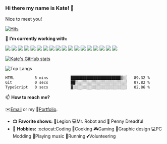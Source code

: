 
### Hi there my name is Kate! 👋

Nice to meet you! 

[![Hits](https://hits.sh/github.com/ksoliven.svg?style=for-the-badge&label=Visitors%20Today&color=ff69b4&logo=codepen)](https://hits.sh/github.com/ksoliven/)
<!--
**ksoliven/ksoliven** is a ✨ _special_ ✨ repository because its `README.md` (this file) appears on your GitHub profile. -->
  
🔭 <b>I’m currently working with: </b>

 [<img src="https://img.shields.io/badge/Angular-DD0031?style=for-the-badge&logo=angular&logoColor=white">](https://angular.io/) [<img src="https://img.shields.io/badge/AngularJS-E23237?style=for-the-badge&logo=angularjs&logoColor=white">](https://angularjs.org/) [<img src="https://img.shields.io/badge/Bootstrap-563D7C?style=for-the-badge&logo=bootstrap&logoColor=white">](https://getbootstrap.com/) [<img src="https://img.shields.io/badge/CSS-239120?&style=for-the-badge&logo=css3&logoColor=white">](https://css3.com/) [<img src="https://img.shields.io/badge/Elastic_Search-005571?style=for-the-badge&logo=elasticsearch&logoColor=white">](https://www.elastic.co/?device=c&msclkid=37a5a3960eb41afc826ec65c75d4c2b3) [<img src="https://img.shields.io/badge/GIT-E44C30?style=for-the-badge&logo=git&logoColor=white">](https://git-scm.com/) [<img src="https://img.shields.io/badge/GitHub-100000?style=for-the-badge&logo=github&logoColor=white">](https://github.com/) [<img src="https://img.shields.io/badge/HTML5-E34F26?style=for-the-badge&logo=html5&logoColor=white">](https://html.com/) [<img src="https://img.shields.io/badge/JavaScript-F7DF1E?style=for-the-badge&logo=javascript&logoColor=black">](https://www.javascript.com/) [<img src="https://img.shields.io/badge/Jira-0052CC?style=for-the-badge&logo=Jira&logoColor=white">](https://www.atlassian.com/software/jira) [<img src="https://img.shields.io/badge/Kibana-005571?style=for-the-badge&logo=Kibana&logoColor=white">](https://www.elastic.co/kibana?device=c&gad_source=1) [<img src="https://img.shields.io/badge/Microsoft_SharePoint-0078D4?style=for-the-badge&logo=microsoft-sharepoint&logoColor=white">](https://learn.microsoft.com/en-us/sharepoint/dev/spfx/sharepoint-framework-overview) [<img src="https://img.shields.io/badge/Notepad++-90E59A.svg?style=for-the-badge&logo=notepad%2B%2B&logoColor=black">](https://notepad-plus-plus.org/) [<img src="https://img.shields.io/badge/React-20232A?style=for-the-badge&logo=react&logoColor=61DAFB">](https://react.dev/) [<img src="https://img.shields.io/badge/Sass-CC6699?style=for-the-badge&logo=sass&logoColor=white">](https://sass-lang.com/) [<img src="https://img.shields.io/badge/Trello-0052CC?style=for-the-badge&logo=trello&logoColor=white">](https://trello.com/) [<img src="https://img.shields.io/badge/TypeScript-007ACC?style=for-the-badge&logo=typescript&logoColor=white">](https://www.typescriptlang.org/) [<img src="https://img.shields.io/badge/Visual_Studio_Code-0078D4?style=for-the-badge&logo=visual%20studio%20code&logoColor=white">](https://code.visualstudio.com/)

[![Kate's GitHub stats](https://github-readme-stats.vercel.app/api?username=ksoliven&theme=jolly&rank_icon=github)](https://github.com/ksoliven/github-readme-stats)
 
![Top Langs](https://github-readme-stats.vercel.app/api/top-langs/?username=ksoliven&langs_count=10&theme=jolly&layout=compact)

<!--START_SECTION:waka-->

```txt
HTML         5 mins          ██████████████████████▒░░   89.32 %
Git          0 secs          ██░░░░░░░░░░░░░░░░░░░░░░░   07.82 %
TypeScript   0 secs          ▓░░░░░░░░░░░░░░░░░░░░░░░░   02.86 %
```

<!--END_SECTION:waka-->

📫 <b> How to reach me? </b>

  :envelope:<a href="mailto:katedevdc@gmail.com">Email</a> or my :briefcase:<a href="https://www.katedevdc.com">Portfolio</a>.

- :tv: <b>Favorite shows:</b> :crystal_ball:Legion :computer:Mr. Robot and :ghost: Penny Dreadful
- :sparkler: <b>Hobbies:</b> :octocat:Coding :ramen:Cooking :video_game:Gaming :art:Graphic design :computer:PC Modding :guitar:Playing music :running:Running :two_hearts:Volunteering



